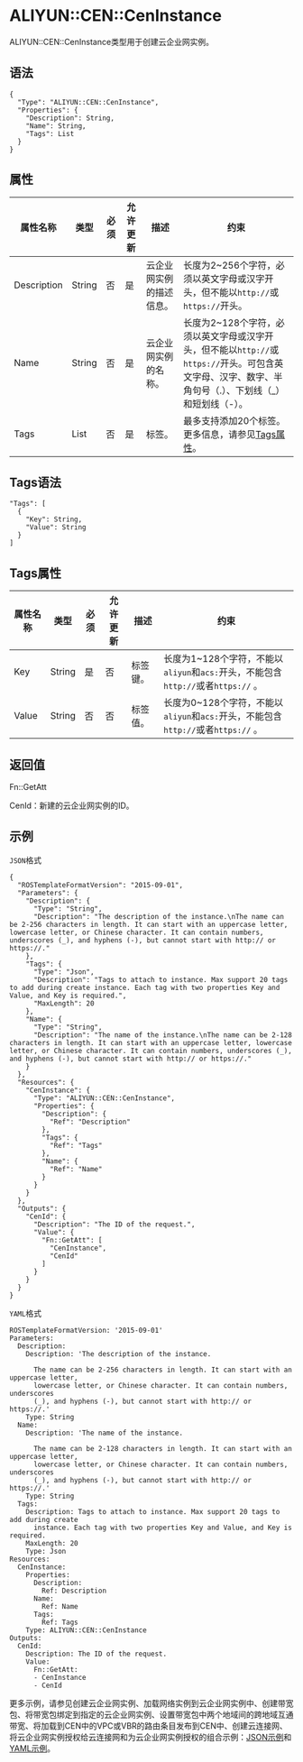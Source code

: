# ALIYUN::CEN::CenInstance

ALIYUN::CEN::CenInstance类型用于创建云企业网实例。

## 语法

```
{
  "Type": "ALIYUN::CEN::CenInstance",
  "Properties": {
    "Description": String,
    "Name": String,
    "Tags": List
  }
}
```

## 属性

|属性名称|类型|必须|允许更新|描述|约束|
|----|--|--|----|--|--|
|Description|String|否|是|云企业网实例的描述信息。|长度为2~256个字符，必须以英文字母或汉字开头，但不能以`http://`或`https://`开头。|
|Name|String|否|是|云企业网实例的名称。|长度为2~128个字符，必须以英文字母或汉字开头，但不能以`http://`或`https://`开头。可包含英文字母、汉字、数字、半角句号（.）、下划线（\_）和短划线（-）。|
|Tags|List|否|是|标签。|最多支持添加20个标签。更多信息，请参见[Tags属性](#section_stb_q7p_pxx)。 |

## Tags语法

```
"Tags": [
  {
    "Key": String,
    "Value": String
  }
]  
```

## Tags属性

|属性名称|类型|必须|允许更新|描述|约束|
|----|--|--|----|--|--|
|Key|String|是|否|标签键。|长度为1~128个字符，不能以`aliyun`和`acs:`开头，不能包含`http://`或者`https://` 。|
|Value|String|否|否|标签值。|长度为0~128个字符，不能以`aliyun`和`acs:`开头，不能包含`http://`或者`https://` 。|

## 返回值

Fn::GetAtt

CenId：新建的云企业网实例的ID。

## 示例

`JSON`格式

```
{
  "ROSTemplateFormatVersion": "2015-09-01",
  "Parameters": {
    "Description": {
      "Type": "String",
      "Description": "The description of the instance.\nThe name can be 2-256 characters in length. It can start with an uppercase letter, lowercase letter, or Chinese character. It can contain numbers, underscores (_), and hyphens (-), but cannot start with http:// or https://."
    },
    "Tags": {
      "Type": "Json",
      "Description": "Tags to attach to instance. Max support 20 tags to add during create instance. Each tag with two properties Key and Value, and Key is required.",
      "MaxLength": 20
    },
    "Name": {
      "Type": "String",
      "Description": "The name of the instance.\nThe name can be 2-128 characters in length. It can start with an uppercase letter, lowercase letter, or Chinese character. It can contain numbers, underscores (_), and hyphens (-), but cannot start with http:// or https://."
    }
  },
  "Resources": {
    "CenInstance": {
      "Type": "ALIYUN::CEN::CenInstance",
      "Properties": {
        "Description": {
          "Ref": "Description"
        },
        "Tags": {
          "Ref": "Tags"
        },
        "Name": {
          "Ref": "Name"
        }
      }
    }
  },
  "Outputs": {
    "CenId": {
      "Description": "The ID of the request.",
      "Value": {
        "Fn::GetAtt": [
          "CenInstance",
          "CenId"
        ]
      }
    }
  }
}
```

`YAML`格式

```
ROSTemplateFormatVersion: '2015-09-01'
Parameters:
  Description:
    Description: 'The description of the instance.

      The name can be 2-256 characters in length. It can start with an uppercase letter,
      lowercase letter, or Chinese character. It can contain numbers, underscores
      (_), and hyphens (-), but cannot start with http:// or https://.'
    Type: String
  Name:
    Description: 'The name of the instance.

      The name can be 2-128 characters in length. It can start with an uppercase letter,
      lowercase letter, or Chinese character. It can contain numbers, underscores
      (_), and hyphens (-), but cannot start with http:// or https://.'
    Type: String
  Tags:
    Description: Tags to attach to instance. Max support 20 tags to add during create
      instance. Each tag with two properties Key and Value, and Key is required.
    MaxLength: 20
    Type: Json
Resources:
  CenInstance:
    Properties:
      Description:
        Ref: Description
      Name:
        Ref: Name
      Tags:
        Ref: Tags
    Type: ALIYUN::CEN::CenInstance
Outputs:
  CenId:
    Description: The ID of the request.
    Value:
      Fn::GetAtt:
      - CenInstance
      - CenId
```

更多示例，请参见创建云企业网实例、加载网络实例到云企业网实例中、创建带宽包、将带宽包绑定到指定的云企业网实例、设置带宽包中两个地域间的跨地域互通带宽、将加载到CEN中的VPC或VBR的路由条目发布到CEN中、创建云连接网、将云企业网实例授权给云连接网和为云企业网实例授权的组合示例：[JSON示例](https://github.com/aliyun/ros-templates/tree/master/ResourceTemplates/CEN/JSON/Cen.json)和[YAML示例](https://github.com/aliyun/ros-templates/tree/master/ResourceTemplates/CEN/YAML/Cen.yml)。

